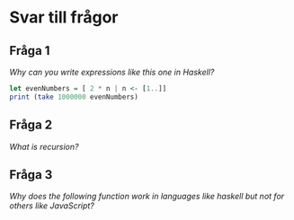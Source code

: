 # Svar till frågor

## Fråga 1

_Why can you write expressions like this one in Haskell?_

```haskell
let evenNumbers = [ 2 * n | n <- [1..]]
print (take 1000000 evenNumbers)
```

## Fråga 2

_What is recursion?_

## Fråga 3

_Why does the following function work in languages like haskell but not for others like JavaScript?_
